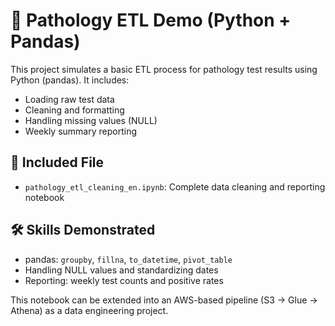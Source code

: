 # 🧪 Pathology ETL Demo (Python + Pandas)

This project simulates a basic ETL process for pathology test results using Python (pandas). It includes:

- Loading raw test data
- Cleaning and formatting
- Handling missing values (NULL)
- Weekly summary reporting

## 📁 Included File

- `pathology_etl_cleaning_en.ipynb`: Complete data cleaning and reporting notebook

## 🛠 Skills Demonstrated

- pandas: `groupby`, `fillna`, `to_datetime`, `pivot_table`
- Handling NULL values and standardizing dates
- Reporting: weekly test counts and positive rates

This notebook can be extended into an AWS-based pipeline (S3 → Glue → Athena) as a data engineering project.
